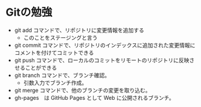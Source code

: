 # Gitの勉強

- git add コマンドで、リポジトリに変更情報を追加する
  - このことをステージングと言う
- git commit コマンドで、リポジトリのインデックスに追加された変更情報にコメントを付けてコミットできる
- git push コマンドで、ローカルのコミットをリモートのリポジトリに反映させることができる
- git branch コマンドで、ブランチ確認。
  - 引数入力でブランチ作成。
- git merge コマンドで、他のブランチの変更を取り込む。
- gh-pages　は GitHub Pages として Web に公開されるブランチ。
